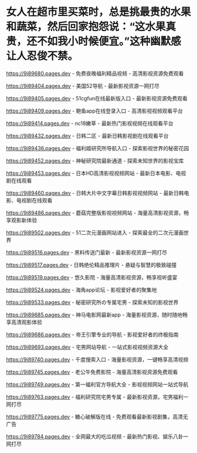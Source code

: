 # 女人在超市里买菜时，总是挑最贵的水果和蔬菜，然后回家抱怨说：“这水果真贵，还不如我小时候便宜。”这种幽默感让人忍俊不禁。

https://9i89680.pages.dev - 免费夜晚福利精品视频 - 高清影视资源免费观看

https://9i89404.pages.dev - 美国52导航 - 最新影视资源一网打尽

https://9i89405.pages.dev - 51cgfun在线最新版入口 - 最新影视资源免费观看

https://9i89409.pages.dev - 鲍鱼app在线登录入口 - 高清影视视频观看平台

https://9i89414.pages.dev - nc18嫩草 - 最新热门影视视频在线观看平台

https://9i89432.pages.dev - 日韩二区 - 最新日韩影视剧在线观看平台

https://9i89436.pages.dev - 福利姬研究所导航入口 - 探索影视世界的秘密花园

https://9i89452.pages.dev - 神秘研究院最新通道 - 探索未知世界的影视宝库

https://9i89453.pages.dev - 日本HD高清影视视频网站 - 最新日本电影、电视剧在线观看

https://9i89460.pages.dev - 日韩大片中文字幕日韩影视视频网站 - 最新日韩电影、电视剧在线观看

https://9i89486.pages.dev - 蘑菇完整版影视视频网站 - 海量高清影视资源，畅享观影新体验

https://9i89502.pages.dev - 51二次元漫画网站进入 - 探索最全的二次元漫画世界

https://9i89516.pages.dev - 黑料传送门最新 - 最新影视资源一网打尽

https://9i89517.pages.dev - 日韩绝伦精品推理片 - 悬疑与智慧的极致碰撞

https://9i89519.pages.dev - 悠久影院 - 海量高清影视资源，畅享视听盛宴

https://9i89524.pages.dev - 海角app论坛 - 影视爱好者的聚集地

https://9i89533.pages.dev - 秘密研究所の专属宅男 - 探索未知的影视世界

https://9i89685.pages.dev - 神马电影网最新app - 海量影视资源，随时随地畅享高清观影体验

https://9i89686.pages.dev - 帝王引擎专业的导航 - 影视爱好者的终极指南

https://9i89693.pages.dev - 宅男网站导航 - 一站式影视视频资源大全

https://9i89740.pages.dev - 千度搜索入口 - 海量影视资源，一键畅享高清视频

https://9i89745.pages.dev - 老公牛免费影院 - 海量高清影视资源免费观看

https://9i89749.pages.dev - 第一福利官方导航大全 - 影视视频网站一站式导航

https://9i89763.pages.dev - 福利研究院宅男专属 - 最新影视资源，宅男福利一网打尽

https://9i89775.pages.dev - 糖心破解版在线 - 免费观看最新影视剧集，高清无广告

https://9i89784.pages.dev - 全网最大的吃瓜视频 - 最新热门影视、娱乐八卦一网打尽
